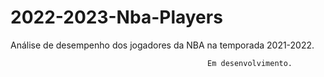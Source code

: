 # 2022-2023-Nba-Players
Análise de desempenho dos jogadores da NBA na temporada 2021-2022.


                                                Em desenvolvimento.
